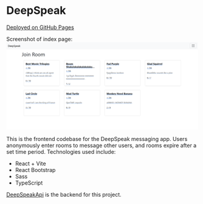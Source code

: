 # DeepSpeak

[Deployed on GitHub Pages](https://davidsemke.github.io/DeepSpeak/)

Screenshot of index page:
![DeepSpeak's index page](/documentation/index-page.png?raw=true)

This is the frontend codebase for the DeepSpeak messaging app. Users anonymously enter rooms to message other users, and rooms expire after a set time period. Technologies used include:
- React + Vite
- React Bootstrap
- Sass
- TypeScript

[DeepSpeakApi](https://github.com/DavidSemke/DeepSpeakApi) is the backend for this project.
